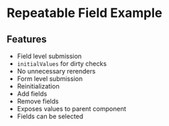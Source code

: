# Repeatable Field Example

## Features

- Field level submission
- `initialValues` for dirty checks
- No unnecessary rerenders
- Form level submission
- Reinitialization
- Add fields
- Remove fields
- Exposes values to parent component
- Fields can be selected
